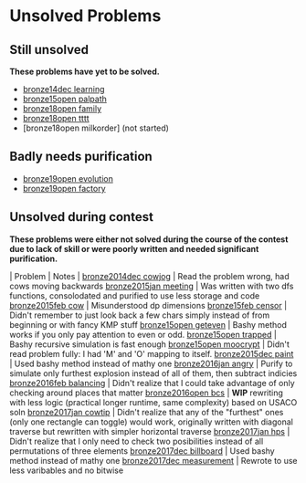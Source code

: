 # Unsolved Problems

## Still unsolved

**These problems have yet to be solved.**

- [bronze14dec learning](./2014dec/learning/main-learning.cpp)
- [bronze15open palpath](./2015open/palpath/new_palpath.cpp)
- [bronze18open family](./2018open/family/main_family.cpp)
- [bronze18open tttt](./2018open/tttt/main_tttt.cpp)
- [bronze18open milkorder] (not started)

## Badly needs purification
- [bronze19open evolution](./2019open/xevolution/xstash_evolution_wip.cpp)
- [bronze19open factory](./2019open/xfactory/xmain_factory.cpp)

## Unsolved during contest

**These problems were either not solved during the course of the contest due to lack of skill or were poorly written and needed significant purification.**

| Problem | Notes |
[bronze2014dec cowjog](./2014dec/xcowjog/purify_cowjog.cpp) | Read the problem wrong, had cows moving backwards
[bronze2015jan meeting](./2015jan/xmeeting/purify_meeting.cpp) | Was written with two dfs functions, consolodated and purified to use less storage and code
[bronze2015feb cow](./2015feb/xcow/new_cow.cpp) | Misunderstood dp dimensions
[bronze15feb censor](./2015feb/xcensor/xnew_censor.cpp) | Didn't remember to just look back a few chars simply instead of from beginning or with fancy KMP stuff
[bronze15open geteven](./2015open/xgeteven/xbashy_geteven.cpp) | Bashy method works if you only pay attention to even or odd.
[bronze15open trapped](./2015open/xtrapped/xnew_trapped.cpp) | Bashy recursive simulation is fast enough
[bronze15open moocrypt](./2015open/xmoocrypt/xmain_moocrypt.cpp) | Didn't read problem fully: I had 'M' and 'O' mapping to itself.
[bronze2015dec paint](./2015dec/xpaint/xpurify_paint.cpp) | Used bashy method instead of mathy one
[bronze2016jan angry](./2016jan/xangry/xpurify_angry.cpp) | Purify to simulate only furthest explosion instead of all of them, then subtract indicies
[bronze2016feb balancing](./2016feb/xbalancing/bash_balancing.cpp) | Didn't realize that I could take advantage of only checking around places that matter
[bronze2016open bcs](./2016open/xbcs/new_bcs.cpp) | **WIP** rewriting with less logic (practical longer runtime, same complexity) based on USACO soln
[bronze2017jan cowtip](./2017jan/xcowtip/xpurify_cowtip.cpp) | Didn't realize that any of the "furthest" ones (only one rectangle can toggle) would work, originally written with diagonal traverse but rewritten with simpler horizontal traverse
[bronze2017jan hps](./2017jan/xhps/xpurify_hps.cpp) | Didn't realize that I only need to check two posibilities instead of all permutations of three elements
[bronze2017dec billboard](./2017dec/xbillboard/xmain_billboard.cpp) | Used bashy method instead of mathy one
[bronze2017dec measurement](./2017dec/xmeasurement/purify_measurement.cpp) | Rewrote to use less varibables and no bitwise
